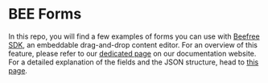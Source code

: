 # BEE Forms

In this repo, you will find a few examples of forms you can use with [Beefree SDK](https://beefree.io/bee-plugin/), an embeddable drag-and-drop content editor.
For an overview of this feature, please refer to our [dedicated page](https://docs.beefree.io/working-with-forms/) on our documentation website.
For a detailed explanation of the fields and the JSON structure, head to [this page](https://docs.beefree.io/form-structure-and-parameters/).
